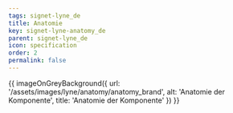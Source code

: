 ```yaml
---
tags: signet-lyne_de
title: Anatomie
key: signet-lyne-anatomy_de
parent: signet-lyne_de
icon: specification
order: 2
permalink: false
---
```


{{ imageOnGreyBackground({
  url: '/assets/images/lyne/anatomy/anatomy_brand',
  alt: 'Anatomie der Komponente',
  title: 'Anatomie der Komponente'
}) }}
